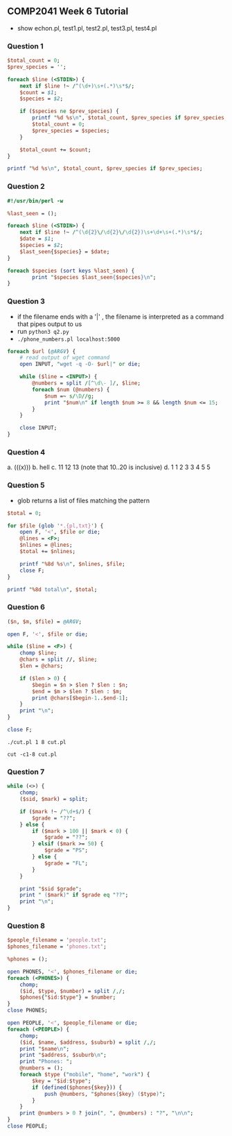## COMP2041 Week 6 Tutorial

- show echon.pl, test1.pl, test2.pl, test3.pl, test4.pl

### Question 1

```perl
$total_count = 0;
$prev_species = '';

foreach $line (<STDIN>) {
    next if $line !~ /^(\d+)\s+(.*)\s*$/;
    $count = $1;
    $species = $2;

    if ($species ne $prev_species) {
        printf "%d %s\n", $total_count, $prev_species if $prev_species;
        $total_count = 0;
        $prev_species = $species;
    }

    $total_count += $count;
}

printf "%d %s\n", $total_count, $prev_species if $prev_species;
```

### Question 2

```perl
#!/usr/bin/perl -w

%last_seen = ();

foreach $line (<STDIN>) {
    next if $line !~ /^(\d{2}\/\d{2}\/\d{2})\s+\d+\s+(.*)\s*$/;
    $date = $1;
    $species = $2;
    $last_seen{$species} = $date;
}

foreach $species (sort keys %last_seen) {
        print "$species $last_seen{$species}\n";
}
```

### Question 3

- if the filename ends with a '|' , the filename is interpreted as a command that pipes output to us
- run `python3 q2.py`
- `./phone_numbers.pl localhost:5000`

```perl
foreach $url (@ARGV) {
    # read output of wget command
    open INPUT, "wget -q -O- $url|" or die;

    while ($line = <INPUT>) {
        @numbers = split /[^\d\- ]/, $line;
        foreach $num (@numbers) {
            $num =~ s/\D//g;
            print "$num\n" if length $num >= 8 && length $num <= 15;
        }
    }

    close INPUT;
}
```

### Question 4

a. (((x)))
b. hell
c. 11 12 13 (note that 10..20 is inclusive)
d. 1 1 2 3 3 4 5 5

### Question 5

- glob returns a list of files matching the pattern

```perl
$total = 0;

for $file (glob '*.{pl,txt}') {
    open F, '<', $file or die;
    @lines = <F>;
    $nlines = @lines;
    $total += $nlines;

    printf "%8d %s\n", $nlines, $file;
    close F;
}

printf "%8d total\n", $total;
```

### Question 6

```perl
($n, $m, $file) = @ARGV;

open F, '<', $file or die;

while ($line = <F>) {
    chomp $line;
    @chars = split //, $line;
    $len = @chars;

    if ($len > 0) {
        $begin = $n > $len ? $len : $n;
        $end = $m > $len ? $len : $m;
        print @chars[$begin-1..$end-1];
    }
    print "\n";
}

close F;

```

`./cut.pl 1 8 cut.pl`

`cut -c1-8 cut.pl`

### Question 7

```perl
while (<>) {
    chomp;
    ($sid, $mark) = split;

    if ($mark !~ /^\d+$/) {
        $grade = "??";
    } else {
        if ($mark > 100 || $mark < 0) {
            $grade = "??";
        } elsif ($mark >= 50) {
            $grade = "PS";
        } else {
            $grade = "FL";
        }
    }

    print "$sid $grade";
    print " ($mark)" if $grade eq "??";
    print "\n";
}
```

### Question 8

```perl
$people_filename = 'people.txt';
$phones_filename = 'phones.txt';

%phones = ();

open PHONES, '<', $phones_filename or die;
foreach (<PHONES>) {
    chomp;
    ($id, $type, $number) = split /,/;
    $phones{"$id:$type"} = $number;
}
close PHONES;

open PEOPLE, '<', $people_filename or die;
foreach (<PEOPLE>) {
    chomp;
    ($id, $name, $address, $suburb) = split /,/;
    print "$name\n";
    print "$address, $suburb\n";
    print "Phones: ";
    @numbers = ();
    foreach $type ("mobile", "home", "work") {
        $key = "$id:$type";
        if (defined($phones{$key})) {
            push @numbers, "$phones{$key} ($type)";
        }
    }
    print @numbers > 0 ? join(", ", @numbers) : "?", "\n\n";
}
close PEOPLE;
```
